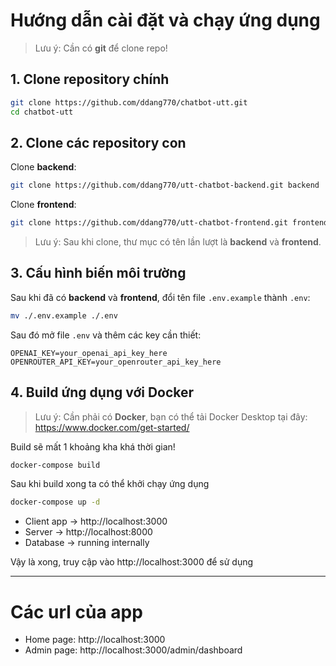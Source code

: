 # Hướng dẫn cài đặt và chạy ứng dụng

> Lưu ý: Cần có **git** để clone repo!

## 1. Clone repository chính

```bash
git clone https://github.com/ddang770/chatbot-utt.git
cd chatbot-utt
```

## 2. Clone các repository con

Clone **backend**:

```bash
git clone https://github.com/ddang770/utt-chatbot-backend.git backend
```

Clone **frontend**:

```bash
git clone https://github.com/ddang770/utt-chatbot-frontend.git frontend
```

> Lưu ý: Sau khi clone, thư mục có tên lần lượt là **backend** và **frontend**.

## 3. Cấu hình biến môi trường

Sau khi đã có **backend** và **frontend**, đổi tên file `.env.example` thành `.env`:

```bash
mv ./.env.example ./.env
```

Sau đó mở file `.env` và thêm các key cần thiết:

```env
OPENAI_KEY=your_openai_api_key_here
OPENROUTER_API_KEY=your_openrouter_api_key_here
```

## 4. Build ứng dụng với Docker
> Lưu ý: Cần phải có **Docker**, bạn có thể tải Docker Desktop tại đây: https://www.docker.com/get-started/

Build sẽ mất 1 khoảng kha khá thời gian!

```bash
docker-compose build
```

Sau khi build xong ta có thể khởi chạy ứng dụng

```bash
docker-compose up -d
```

- Client app → http://localhost:3000
- Server → http://localhost:8000
- Database → running internally

Vậy là xong, truy cập vào http://localhost:3000 để sử dụng

---
# Các url của app
- Home page: http://localhost:3000
- Admin page: http://localhost:3000/admin/dashboard